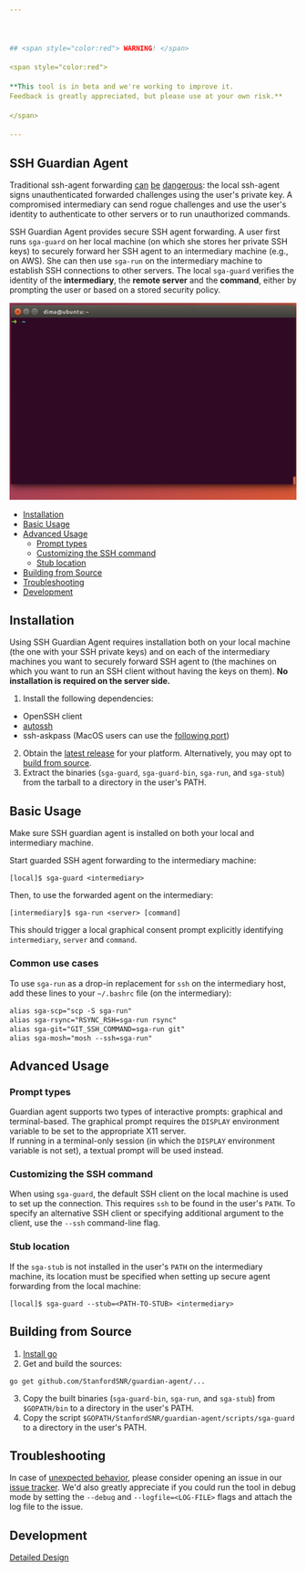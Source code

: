 ```yaml
---



## <span style="color:red"> WARNING! </span>

<span style="color:red">

**This tool is in beta and we're working to improve it.
Feedback is greatly appreciated, but please use at your own risk.**

</span>

---
```


## SSH Guardian Agent

Traditional ssh-agent forwarding
[can](https://heipei.github.io/2015/02/26/SSH-Agent-Forwarding-considered-harmful/)
[be](https://news.ycombinator.com/item?id=9425805)
[dangerous](https://lyte.id.au/2012/03/19/ssh-agent-forwarding-is-a-bug/): the
local ssh-agent signs unauthenticated forwarded challenges using the user's
private key. A compromised intermediary can send rogue challenges and use the
user's identity to authenticate to other servers or to run unauthorized
commands.

SSH Guardian Agent provides secure SSH agent forwarding. A user first runs
`sga-guard` on her local machine (on which she stores her private SSH keys) to
securely forward her SSH agent to an intermediary machine (e.g., on AWS). She
can then use `sga-run` on the intermediary machine to establish SSH connections
to other servers. The local `sga-guard` verifies the identity of the
**intermediary**, the **remote server** and the **command**, either by prompting
the user or based on a stored security policy.

![Example](animation.gif)

* [Installation](#installation)
* [Basic Usage](#basic-usage)
* [Advanced Usage](#advanced-usage)
  * [Prompt types](#prompt-types)
  * [Customizing the SSH command](#customizing-the-ssh-command)
  * [Stub location](#stub-location)
* [Building from Source](#building-from-source)
* [Troubleshooting](#troubleshooting)
* [Development](#development)


## Installation
Using SSH Guardian Agent requires installation both on your local machine (the
one with your SSH private keys) and on each of the intermediary machines you
want to securely forward SSH agent to (the machines on which you want to run an
SSH client without having the keys on them). **No installation is required on the
server side.**

1. Install the following dependencies:
  * OpenSSH client
  * [autossh](https://linux.die.net/man/1/autossh)
  * ssh-askpass (MacOS users can use the [following port](https://github.com/theseal/ssh-askpass))
2. Obtain the [latest
   release](https://github.com/StanfordSNR/guardian-agent/releases/latest) for
   your platform. Alternatively, you may opt to [build from source](#building).
3. Extract the binaries (`sga-guard`, `sga-guard-bin`, `sga-run`, and
   `sga-stub`) from the tarball to a directory in the user's PATH.

## Basic Usage

Make sure SSH guardian agent is installed on both your local and intermediary machine.

Start guarded SSH agent forwarding to the intermediary machine:

```
[local]$ sga-guard <intermediary>
```  

Then, to use the forwarded agent on the intermediary:
```
[intermediary]$ sga-run <server> [command]
```

This should trigger a local graphical consent prompt explicitly identifying
`intermediary`, `server` and `command`.

### Common use cases
To use `sga-run` as a drop-in replacement for `ssh` on the intermediary host, add these lines to your `~/.bashrc` file (on the intermediary):

```
alias sga-scp="scp -S sga-run"
alias sga-rsync="RSYNC_RSH=sga-run rsync"
alias sga-git="GIT_SSH_COMMAND=sga-run git" 
alias sga-mosh="mosh --ssh=sga-run"
```

## Advanced Usage

### Prompt types

Guardian agent supports two types of interactive prompts: graphical and
terminal-based. The graphical prompt requires the `DISPLAY` environment variable
to be set to the appropriate X11 server.  
If running in a terminal-only session (in which the `DISPLAY` environment
variable is not set), a textual prompt will be used instead.

### Customizing the SSH command

When using `sga-guard`, the default SSH client on the local machine is used to
set up the connection. This requires `ssh` to be found in the user's `PATH`. To
specify an alternative SSH client or specifying additional argument to the
client, use the `--ssh` command-line flag.

### Stub location

If the `sga-stub` is not installed in the user's `PATH` on the intermediary
machine, its location must be specified when setting up secure agent forwarding
from the local machine:

```
[local]$ sga-guard --stub=<PATH-TO-STUB> <intermediary>
```
## Building from Source
1. [Install go](https://golang.org/doc/install)
2. Get and build the sources:
```
go get github.com/StanfordSNR/guardian-agent/...
```
3. Copy the built binaries (`sga-guard-bin`, `sga-run`, and `sga-stub`) from `$GOPATH/bin` to a directory in the user's PATH.
4. Copy the script `$GOPATH/StanfordSNR/guardian-agent/scripts/sga-guard` to a directory in the user's PATH.

## Troubleshooting

In case of [unexpected behavior](https://en.wikipedia.org/wiki/Bug_(software)), please consider opening an issue in our [issue tracker](https://github.com/StanfordSNR/guardian-agent/issues).
We'd also greatly appreciate if you could run the tool in debug mode by setting the `--debug` and `--logfile=<LOG-FILE>` flags and attach the log file to the issue.

## Development
[Detailed Design](doc/design.md)
